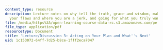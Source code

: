 ```yaml
---
content_type: resource
description: Lecture notes on why tell the truth, grace and wisdom, making peace with
  your flaws and where you are a jerk, and going for what you truly want.
file: /media/https%3A/open-learning-course-data-rc.s3.amazonaws.com/pe-550-designing-your-life-january-iap-2007/1c15307264ff7d25b8ce1fff2eca7047_notes_03.pdf
file_type: application/pdf
resourcetype: Document
title: 'Lecture/Discussion 3: Acting on Your Plan and What''s Next'
uid: 1c153072-64ff-7d25-b8ce-1fff2eca7047
---
```

